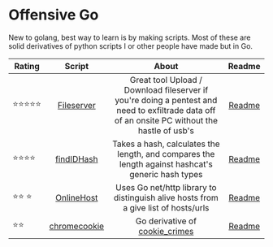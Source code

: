 # Offensive Go
New to golang, best way to learn is by making scripts. Most of these are solid derivatives of python scripts I or other people have made but in Go. 

 

| Rating   |                     Script               |                        About                       | Readme |                             
|----------|:--------------------------------------:|:----------------------------------------------------:|:------:|
|⭐️⭐️⭐️⭐️⭐️ | [Fileserver](https://github.com/OlivierLaflamme/Offensive-Go-Scripts/tree/master/fileserver) | Great tool Upload / Download fileserver if you're doing a pentest and need to exfiltrade data off of an onsite PC without the hastle of usb's | [Readme](https://github.com/OlivierLaflamme/Offensive-Go-Scripts/blob/master/fileserver/Readme.md) | 
|⭐️⭐️⭐️⭐️       |[findIDHash](https://github.com/OlivierLaflamme/Pentesting_GoLang/blob/master/findIDHash/findIDHash.go) | Takes a hash, calculates the length, and compares the length against hashcat's generic hash types | [Readme](https://github.com/OlivierLaflamme/Offensive-Go-Scripts/blob/master/findIDHash/README.md) | 
|⭐️⭐️ ⭐️   |[OnlineHost](https://github.com/OlivierLaflamme/Pentesting_GoLang/blob/master/OnlineHost/main.go) |Uses Go net/http library to distinguish alive hosts from a give list of hosts/urls | [Readme](https://github.com/OlivierLaflamme/Offensive-Go-Scripts/blob/master/OnlineHost/README.md) | 
|⭐️⭐️          | [chromecookie](https://github.com/OlivierLaflamme/Offensive-Go-Scripts/blob/master/ChromeCookieStealer/chromecookie.go) | Go derivative of [cookie_crimes](https://github.com/defaultnamehere/cookie_crimes) | [Readme](https://github.com/OlivierLaflamme/Offensive-Go-Scripts/blob/master/ChromeCookieStealer/Readme.md) |





